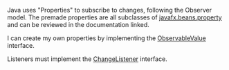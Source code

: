Java uses "Properties" to subscribe to changes, following the Observer model. The premade properties are all subclasses of [javafx.beans.property](https://docs.oracle.com/javafx/2/api/javafx/beans/property/package-summary.html) and can be reviewed in the documentation linked.

I can create my own properties by implementing the [ObservableValue<T>](https://docs.oracle.com/javafx/2/api/javafx/beans/value/ObservableValue.html) interface.

Listeners must implement the [ChangeListener](https://docs.oracle.com/javafx/2/api/javafx/beans/value/ChangeListener.html) interface.
